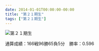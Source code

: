 ```yaml
---
date: 2014-01-01T00:00:00-00:00
title: "第２１期生"
tags: ["第２１期生"]
---
```


![第２１期生](/images/21ki-group-photo.jpg)

通算成績：166戦96勝65負5分　勝率：0.596
